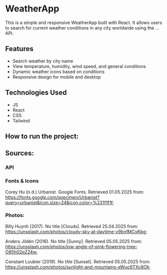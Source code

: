 # WeatherApp

This is a simple and responsive WeatherApp built with React. It allows users to search for current weather conditions in any city worldwide using the ... API.

## Features

- Search weather by city name
- View temperature, humidity, wind speed, and general conditions
- Dynamic weather icons based on conditions
- Responsive design for mobile and desktop

## Technologies Used

- JS
- React
- CSS
- Tailwind

## How to run the project:

## Sources:

### API

### Fonts & Icons

Corey Hu (n.d.) Urbanist. Google Fonts. Retrieved 01.05.2025 from: https://fonts.google.com/specimen/Urbanist?query=urbanist&icon.size=24&icon.color=%231f1f1f;

### Photos:

Billy Huynh (2017). No title [Clouds]. Retrieved 25.04.2025 from: https://unsplash.com/photos/cloudy-sky-at-daytime-v9bnfMCyKbg;

Anders Jildén (2016). No title [Sunny]. Retrieved 05.05.2025 from: https://unsplash.com/photos/low-angle-of-pink-flowering-tree-O85h02qZ24w;

Constant Loubier (2019). No title [Sunset]. Retrieved 05.05.2025 from: https://unsplash.com/photos/sunlight-and-mountains-eWuc6TXc8Ok;
